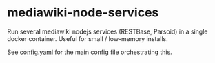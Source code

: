 # mediawiki-node-services
Run several mediawiki nodejs services (RESTBase, Parsoid) in a single docker
container. Useful for small / low-memory installs.

See [config.yaml](blob/master/config.yaml) for the main config file
orchestrating this.
